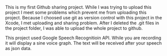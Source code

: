 


This is my first Github sharing project. While I was trying to upload this project I meet some problems which prevent 
me from uploading this project. Because I choosed use git as version control with this project in the Xcode, I met uploading 
and sharing problem. After I deleted the .git files in the project folder, I was able to upload the whole project to github. 

This project used Google Speech Recognitioin API. While you are recording it will display a sine voice graph. 
The text will be received after your speech as json data.

